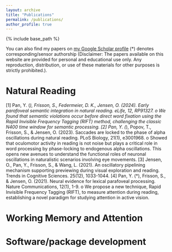 ```yaml
---
layout: archive
title: "Publications"
permalink: /publications/
author_profile: true
---
```


{% include base_path %}


You can also find my papers on [my Google Scholar profile](https://scholar.google.com/citations?user=UAtOWA4AAAAJ&hl=en)
(*) denotes corresponding/sensor authorship
(Disclaimer: The papers available on this website are provided for personal and educational use only. Any reproduction, distribution, or use of these materials for other purposes is strictly prohibited.).</div>


Natural Reading
======
[1] Pan, Y. (*), Frisson, S., Federmeier, D. K., Jensen, O. (2024). Early parafoveal semantic integration in natural reading. eLife, 12, RP91327.
  o We found that semantic violations occur before direct word fixation using the Rapid Invisible Frequency Tagging (RIFT) method, challenging the classic N400 time window for semantic processing.
[2] Pan, Y. (*), Popov, T., Frisson, S., & Jensen, O. (2023). Saccades are locked to the phase of alpha oscillations during natural reading. PLoS Biology, 21(1), e3001968.
  o Showed that oculomotor activity in reading is not noise but plays a critical role in word processing by phase-locking to endogenous alpha oscillations. This opens new avenues to understand the functional roles of neuronal oscillations in naturalistic scenarios involving eye movements.
[3] Jensen, O., Pan, Y., Frisson, S., & Wang, L. (2021). An oscillatory pipelining mechanism supporting previewing during visual exploration and reading. Trends in Cognitive Sciences. 25(12), 1033-1044.
[4] Pan, Y. (*), Frisson, S., & Jensen, O. (2021). Neural evidence for lexical parafoveal processing. Nature Communications, 12(1), 1-9.
  o We propose a new technique, Rapid Invisible Frequency Tagging (RIFT), to measure attention during reading, establishing a novel paradigm for studying attention in active vision.


Working Memory and Attention
======


Software/package development
======
